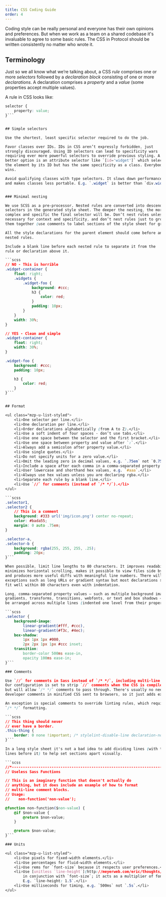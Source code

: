 ```yaml
---
title: CSS Coding Guide
order: 4
---
```


Coding style can be really personal and everyone has their own opinions
and preferences. But when we work as a team on a shared codebase it's
invaluable to agree to some basic rules. The CSS in Protocol should be
written consistently no matter who wrote it.


## Terminology

Just so we all know what we’re talking about, a CSS *rule* comprises one
or more *selectors* followed by a *declaration block* consisting of one
or more *declarations*. A declaration comprises a *property* and a *value*
(some properties accept multiple values).

A rule in CSS looks like:

```css
selector {
    property: value;
}```


## Simple selectors

Use the shortest, least specific selector required to do the job.

Favor classes over IDs. IDs in CSS aren’t expressly forbidden, just
strongly discouraged. Using ID selectors can lead to specificity wars
requiring ever more powerful selectors to override previous styling. A
better option is an attribute selector like `[id='widget']` which selects
the element by its ID but has the same specificity as a class. Everybody
wins.

Avoid qualifying classes with type selectors. It slows down performance
and makes classes less portable. E.g. `.widget` is better than `div.widget`.


### Minimal nesting

We use SCSS as a pre-processor. Nested rules are converted into descendent
selectors in the generated style sheet. The deeper the nesting, the more
complex and specific the final selector will be. Don’t nest rules unless
necessary for context and specificity, and don’t nest rules just to group
them together (use comments to label sections of the style sheet for grouping).

All the style declarations for the parent element should come before any
nested rules.

Include a blank line before each nested rule to separate it from the
rule or declaration above it.

```scss
// NO - This is horrible
.widget-container {
    float: right;
    .widgets {
        .widget-foo {
            background: #ccc;
            h3 {
                color: red;
            }
            padding: 10px;
        }
    }
    width: 30%;
}

// YES - Clean and simple
.widget-container {
    float: right;
    width: 30%;
}

.widget-foo {
    background: #ccc;
    padding: 10px;

    h3 {
        color: red;
    }
}```


## Format

<ul class="mzp-u-list-styled">
    <li>One selector per line.</li>
    <li>One declaration per line.</li>
    <li>Order declarations alphabetically (from A to Z).</li>
    <li>Use a soft indent of four spaces - don’t use tabs.</li>
    <li>Use one space between the selector and the first bracket.</li>
    <li>Use one space between property and value after `:`.</li>
    <li>Always add a semicolon after property value.</li>
    <li>Use single quotes.</li>
    <li>Do not specify units for a zero value.</li>
    <li>Omit the leading zero in decimal values, e.g. `.75em` not `0.75em`.</li>
    <li>Include a space after each comma in a comma-separated property list.</li>
    <li>User lowercase and shorthand hex values, e.g. `#aaa`.</li>
    <li>Always use hex values unless you are declaring rgba.</li>
    <li>Separate each rule by a blank line.</li>
    <li>Use `//` for comments (instead of `/* */`).</li>
</ul>

```scss
.selector1,
.selector2 {
    // This is a comment
    background: #333 url('img/icon.png') center no-repeat;
    color: #bada55;
    margin: 0 auto .75em;
}

.selector-a,
.selector-b {
    background: rgba(255, 255, 255, .25);
    padding: 20px;
}```

When possible, limit line lengths to 80 characters. It improves readability,
minimizes horizontal scrolling, makes it possible to view files side by side,
and produces more useful diffs with meaningful line numbers. There will be
exceptions such as long URLs or gradient syntax but most declarations should
fit well within 80 characters even with indentation.

Long, comma-separated property values – such as multiple background images,
gradients, transforms, transitions, webfonts, or text and box shadows – can
be arranged across multiple lines (indented one level from their property).

```scss
.selector {
    background-image:
        linear-gradient(#fff, #ccc),
        linear-gradient(#f3c, #4ec);
    box-shadow:
        1px 1px 1px #000,
        2px 2px 1px 1px #ccc inset;
    transition:
        border-color 500ms ease-in,
        opacity 100ms ease-in;
}```

### Comments

Use `//` for comments in Sass instead of `/* */`, including multi-line comment blocks.
Our configuration is set to strip `//` comments when the CSS is compiled and minified,
but will allow `/* */` comments to pass through. There's usually no need to include
developer comments in minified CSS sent to browsers, so it just adds extra bytes.

An exception is special comments to override linting rules, which require the
`/* */` formatting.

```scss
// This thing should never
// ever have a border.
.this-thing {
    border: 0 none !important; /* stylelint-disable-line declaration-no-important */
}```

In a long style sheet it's not a bad idea to add dividing lines (with two blank
lines before it) to help set sections apart visually.

```scss
//*----------------------------------------------------------------------------*/
// Useless Sass Functions

// This is an imaginary function that doesn't actually do
// anything, but it does include an example of how to format
// multi-line comment blocks.
// Usage:
//    non-function('non-value');

@function non-function($non-value) {
    @if $non-value {
        @return $non-value;
    }

    @return $non-value;
}```

### Units

<ul class="mzp-u-list-styled">
    <li>Use pixels for fixed-width elements.</li>
    <li>Use percentages for fluid-width elements.</li>
    <li>Use rems for `font-size` because it respects user preferences.</li>
    <li>Use [unitless `line-height`](http://meyerweb.com/eric/thoughts/2006/02/08/unitless-line-heights/)
        in conjunction with `font-size`; it acts as a multiplier of font size.
        E.g. `line-height: 1.5`.</li>
    <li>Use milliseconds for timing, e.g. `500ms` not `.5s`.</li>
</ul>


